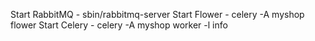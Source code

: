 Start RabbitMQ - sbin/rabbitmq-server
Start Flower - celery -A myshop flower
Start Celery - celery -A myshop worker -l info
